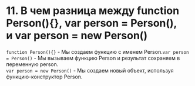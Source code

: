 # 11. В чем разница между function Person(){}, var person = Person(), и var person = new Person()

`function Person(){}` - Мы создаем функцию с именем Person.`var person = Person()` - Мы вызываем функцию Person и результат сохраняем в переменную person.  
`var person = new Person()` - Мы создаем новый объект, используя функцию-конструктор Person.
